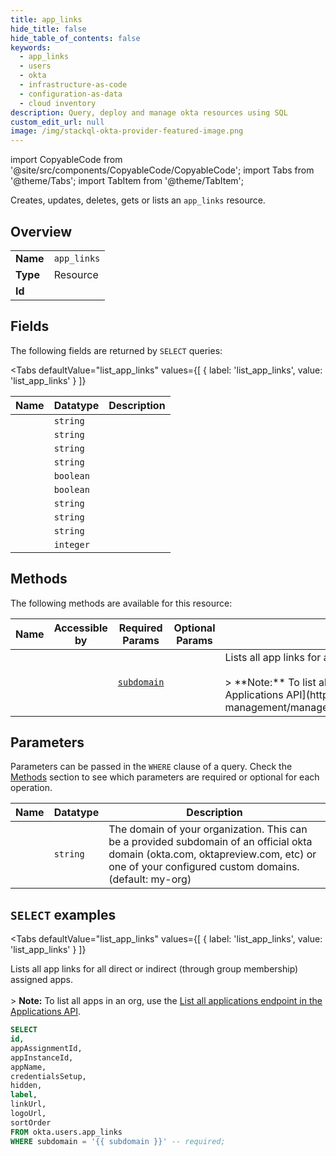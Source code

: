 ```yaml
--- 
title: app_links
hide_title: false
hide_table_of_contents: false
keywords:
  - app_links
  - users
  - okta
  - infrastructure-as-code
  - configuration-as-data
  - cloud inventory
description: Query, deploy and manage okta resources using SQL
custom_edit_url: null
image: /img/stackql-okta-provider-featured-image.png
---
```


import CopyableCode from '@site/src/components/CopyableCode/CopyableCode';
import Tabs from '@theme/Tabs';
import TabItem from '@theme/TabItem';

Creates, updates, deletes, gets or lists an <code>app_links</code> resource.

## Overview
<table><tbody>
<tr><td><b>Name</b></td><td><code>app_links</code></td></tr>
<tr><td><b>Type</b></td><td>Resource</td></tr>
<tr><td><b>Id</b></td><td><CopyableCode code="okta.users.app_links" /></td></tr>
</tbody></table>

## Fields

The following fields are returned by `SELECT` queries:

<Tabs
    defaultValue="list_app_links"
    values={[
        { label: 'list_app_links', value: 'list_app_links' }
    ]}
>
<TabItem value="list_app_links">

<table>
<thead>
    <tr>
    <th>Name</th>
    <th>Datatype</th>
    <th>Description</th>
    </tr>
</thead>
<tbody>
<tr>
    <td><CopyableCode code="id" /></td>
    <td><code>string</code></td>
    <td></td>
</tr>
<tr>
    <td><CopyableCode code="appAssignmentId" /></td>
    <td><code>string</code></td>
    <td></td>
</tr>
<tr>
    <td><CopyableCode code="appInstanceId" /></td>
    <td><code>string</code></td>
    <td></td>
</tr>
<tr>
    <td><CopyableCode code="appName" /></td>
    <td><code>string</code></td>
    <td></td>
</tr>
<tr>
    <td><CopyableCode code="credentialsSetup" /></td>
    <td><code>boolean</code></td>
    <td></td>
</tr>
<tr>
    <td><CopyableCode code="hidden" /></td>
    <td><code>boolean</code></td>
    <td></td>
</tr>
<tr>
    <td><CopyableCode code="label" /></td>
    <td><code>string</code></td>
    <td></td>
</tr>
<tr>
    <td><CopyableCode code="linkUrl" /></td>
    <td><code>string</code></td>
    <td></td>
</tr>
<tr>
    <td><CopyableCode code="logoUrl" /></td>
    <td><code>string</code></td>
    <td></td>
</tr>
<tr>
    <td><CopyableCode code="sortOrder" /></td>
    <td><code>integer</code></td>
    <td></td>
</tr>
</tbody>
</table>
</TabItem>
</Tabs>

## Methods

The following methods are available for this resource:

<table>
<thead>
    <tr>
    <th>Name</th>
    <th>Accessible by</th>
    <th>Required Params</th>
    <th>Optional Params</th>
    <th>Description</th>
    </tr>
</thead>
<tbody>
<tr>
    <td><a href="#list_app_links"><CopyableCode code="list_app_links" /></a></td>
    <td><CopyableCode code="select" /></td>
    <td><a href="#parameter-subdomain"><code>subdomain</code></a></td>
    <td></td>
    <td>Lists all app links for all direct or indirect (through group membership) assigned apps.<br /><br />&gt; **Note:** To list all apps in an org, use the [List all applications endpoint in the Applications API](https://developer.okta.com/docs/api/openapi/okta-management/management/tag/Application/#tag/Application/operation/listApplications).</td>
</tr>
</tbody>
</table>

## Parameters

Parameters can be passed in the `WHERE` clause of a query. Check the [Methods](#methods) section to see which parameters are required or optional for each operation.

<table>
<thead>
    <tr>
    <th>Name</th>
    <th>Datatype</th>
    <th>Description</th>
    </tr>
</thead>
<tbody>
<tr id="parameter-subdomain">
    <td><CopyableCode code="subdomain" /></td>
    <td><code>string</code></td>
    <td>The domain of your organization. This can be a provided subdomain of an official okta domain (okta.com, oktapreview.com, etc) or one of your configured custom domains. (default: my-org)</td>
</tr>
</tbody>
</table>

## `SELECT` examples

<Tabs
    defaultValue="list_app_links"
    values={[
        { label: 'list_app_links', value: 'list_app_links' }
    ]}
>
<TabItem value="list_app_links">

Lists all app links for all direct or indirect (through group membership) assigned apps.<br /><br />&gt; **Note:** To list all apps in an org, use the [List all applications endpoint in the Applications API](https://developer.okta.com/docs/api/openapi/okta-management/management/tag/Application/#tag/Application/operation/listApplications).

```sql
SELECT
id,
appAssignmentId,
appInstanceId,
appName,
credentialsSetup,
hidden,
label,
linkUrl,
logoUrl,
sortOrder
FROM okta.users.app_links
WHERE subdomain = '{{ subdomain }}' -- required;
```
</TabItem>
</Tabs>
